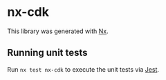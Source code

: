 # nx-cdk

This library was generated with [Nx](https://nx.dev).

## Running unit tests

Run `nx test nx-cdk` to execute the unit tests via [Jest](https://jestjs.io).
